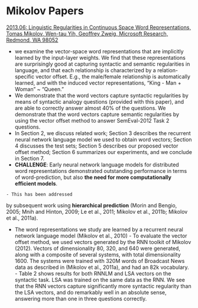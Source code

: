 # Mikolov Papers

[2013.06: Linguistic Regularities in Continuous Space Word Representations,
Tomas Mikolov, Wen-tau Yih, Geoffrey Zweig, Microsoft Research, Redmond, WA 98052](https://www.aclweb.org/anthology/N13-1090.pdf)<br>
  - we examine the vector-space word representations
that are implicitly learned by the input-layer
weights. We find that these representations
are surprisingly good at capturing syntactic
and semantic regularities in language, and
that each relationship is characterized by a
relation-specific vector offset. E.g., the male/female
relationship is automatically learned, and with
the induced vector representations, “King -
Man + Woman” ~ “Queen.”
   - We demonstrate that the word
vectors capture syntactic regularities by means
of syntactic analogy questions (provided with
this paper), and are able to correctly answer
almost 40% of the questions. We demonstrate
that the word vectors capture semantic regularities by using the vector offset method to
answer SemEval-2012 Task 2 questions.
   - In Section 2, we discuss related work; Section
3 describes the recurrent neural network language
model we used to obtain word vectors; Section 4 discusses the test sets; Section 5 describes our proposed
vector offset method; Section 6 summarizes our experiments, and we conclude in Section 7.
   -  **CHALLENGE**: Early neural network language
models for distributed word representations
demonstrated outstanding performance in terms of
word-prediction, but also **the need for more computationally efficient models**. 

    - This has been addressed
by subsequent work using **hierarchical prediction**
(Morin and Bengio, 2005; Mnih and Hinton, 2009;
Le et al., 2011; Mikolov et al., 2011b; Mikolov et
al., 2011a). 
   - The word representations we study are learned by a
recurrent neural network language model (Mikolov
et al., 2010)
    - To evaluate the vector offset method, we used
vectors generated by the RNN toolkit of Mikolov
(2012). Vectors of dimensionality 80, 320, and 640
were generated, along with a composite of several
systems, with total dimensionality 1600. The systems were trained with 320M words of Broadcast
News data as described in (Mikolov et al., 2011a),
and had an 82k vocabulary.
    - Table 2 shows results
for both RNNLM and LSA vectors on the syntactic
task. LSA was trained on the same data as the RNN.
We see that the RNN vectors capture significantly
more syntactic regularity than the LSA vectors, and
do remarkably well in an absolute sense, answering
more than one in three questions correctly. 

[]()<br>

[]()<br>

[]()<br>

[]()<br>

[]()<br>

[]()<br>

